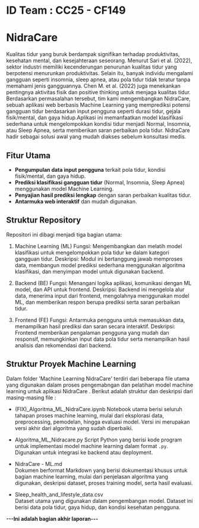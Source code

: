 # ID Team : CC25 - CF149
# NidraCare
Kualitas tidur yang buruk berdampak signifikan terhadap produktivitas, kesehatan mental, dan kesejahteraan seseorang. Menurut Sari et al. (2022), sektor industri memiliki kecenderungan penurunan kualitas tidur yang berpotensi menurunkan produktivitas. Selain itu, banyak individu mengalami gangguan seperti insomnia, sleep apnea, atau pola tidur tidak teratur tanpa memahami jenis gangguannya. Chen M. et al. (2022) juga menekankan pentingnya aktivitas fisik dan positive thinking untuk menjaga kualitas tidur. 
Berdasarkan permasalahan tersebut, tim kami mengembangkan NidraCare, sebuah aplikasi web berbasis Machine Learning yang memprediksi potensi gangguan tidur berdasarkan input pengguna seperti durasi tidur, gejala fisik/mental, dan gaya hidup.Aplikasi ini memanfaatkan model klasifikasi sederhana untuk mengelompokkan kondisi tidur menjadi Normal, Insomnia, atau Sleep Apnea, serta memberikan saran perbaikan pola tidur. NidraCare hadir sebagai solusi awal yang mudah diakses sebelum konsultasi medis.

## Fitur Utama 
- **Pengumpulan data input pengguna** terkait pola tidur, kondisi fisik/mental, dan gaya hidup.
- **Prediksi klasifikasi gangguan tidur** (Normal, Insomnia, Sleep Apnea) menggunakan model Machine Learning.
- **Penyajian hasil prediksi lengkap** dengan saran perbaikan kualitas tidur.
- **Antarmuka web interaktif** dan mudah digunakan.

## Struktur Repository
Repositori ini dibagi menjadi tiga bagian utama:

1. Machine Learning (ML)
Fungsi: Mengembangkan dan melatih model klasifikasi untuk mengelompokkan pola tidur ke dalam kategori gangguan tidur.
Deskripsi:
Modul ini bertanggung jawab memproses data, membangun model prediksi sederhana menggunakan algoritma klasifikasi, dan menyimpan model untuk digunakan backend.

2. Backend (BE)
Fungsi: Menangani logika aplikasi, komunikasi dengan ML model, dan API untuk frontend.
Deskripsi:
Backend ini mengelola alur data, menerima input dari frontend, mengolahnya menggunakan model ML, dan memberikan respon berupa prediksi serta saran perbaikan tidur.

3. Frontend (FE)
Fungsi: Antarmuka pengguna untuk memasukkan data, menampilkan hasil prediksi dan saran secara interaktif.
Deskripsi:
Frontend memberikan pengalaman pengguna yang mudah dan responsif, memungkinkan input data pola tidur serta menampilkan hasil analisis dan rekomendasi dari backend.

## Struktur Proyek Machine Learning 

Dalam folder 'Machine Learning NidraCare' terdiri dari beberapa file utama yang digunakan dalam proses pengemabngan dan pelatihan model machine learning untuk aplikasi NidraCare . Berikut adalah struktur dan deskripsi dari masing-masing file : 

- (FIX)_Algoritma_ML_NidraCare.ipynb
   Notebook utama berisi seluruh tahapan proses machine learning, mulai dari eksplorasi data, preprocessing, pemodelan, hingga evaluasi model. Versi ini merupakan versi akhir dari algoritma yang sudah diperbaiki.
  
- Algoritma_ML_Nidracare.py 
  Script Python yang berisi kode program untuk implementasi model machine learning dalam format `.py`. Digunakan untuk integrasi ke backend atau deployment.

- NidraCare - ML.md  
  Dokumen berformat Markdown yang berisi dokumentasi khusus untuk bagian machine learning, mulai dari penjelasan algoritma yang digunakan, deskripsi dataset, proses training model, serta hasil evaluasi.

- Sleep_health_and_lifestyle_data.csv  
  Dataset utama yang digunakan dalam pengembangan model. Dataset ini berisi data pola tidur, gaya hidup, dan kondisi kesehatan pengguna.


**---Ini adalah bagian akhir laporan---**
